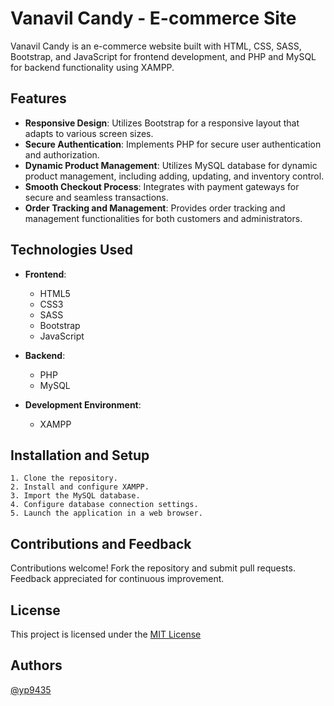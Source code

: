 # Vanavil Candy - E-commerce Site

Vanavil Candy is an e-commerce website built with HTML, CSS, SASS, Bootstrap, and JavaScript for frontend development, and PHP and MySQL for backend functionality using XAMPP.

## Features

- **Responsive Design**: Utilizes Bootstrap for a responsive layout that adapts to various screen sizes.
- **Secure Authentication**: Implements PHP for secure user authentication and authorization.
- **Dynamic Product Management**: Utilizes MySQL database for dynamic product management, including adding, updating, and inventory control.
- **Smooth Checkout Process**: Integrates with payment gateways for secure and seamless transactions.
- **Order Tracking and Management**: Provides order tracking and management functionalities for both customers and administrators.

## Technologies Used

- **Frontend**:
  - HTML5
  - CSS3
  - SASS
  - Bootstrap
  - JavaScript

- **Backend**:
  - PHP
  - MySQL

- **Development Environment**:
  - XAMPP

## Installation and Setup

    1. Clone the repository.
    2. Install and configure XAMPP.
    3. Import the MySQL database.
    4. Configure database connection settings.
    5. Launch the application in a web browser.

## Contributions and Feedback

Contributions welcome! Fork the repository and submit pull requests. Feedback appreciated for continuous improvement.




## License

This project is licensed under the [MIT License](https://choosealicense.com/licenses/mit/)


## Authors

[@yp9435](https://github.com/yp9435)

